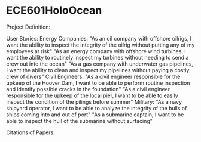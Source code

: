 # ECE601HoloOcean

Project Definition: 

User Stories:
  Energy Companies:
    "As an oil company with offshore oilrigs, I want the ability to inspect the integrity of the oilrig without putting any of my employees at risk"
    "As an energy company with offshore wind turbines, I want the ability to routinely inspect my turbines without needing to send a crew out into the ocean"
    "As a gas company with underwater gas pipelines, I want the ability to clean and inspect my pipelines without paying a costly crew of divers"
  Civil Engineers:
    "As a civil engineer responsible for the upkeep of the Hoover Dam, I want to be able to perform routine inspection and identify possible cracks in the foundation"
    "As a civil engineer responsible for the upkeep of the local pier, I want to be able to easily inspect the condition of the pilings before summer"
  Military:
    "As a navy shipyard operator, I want to be able to analyze the integrity of the hulls of ships coming into and out of port"
    "As a submarine captain, I want to be able to inspect the hull of the submarine without surfacing"

Citations of Papers:

